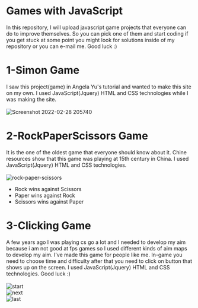 # Games with JavaScript

In this repository, I will upload javascript game projects that everyone can do to improve themselves. So you can pick one of them and start coding if you get stuck at some point you might look for solutions inside of my repository or you can e-mail me. Good luck :)


# 1-Simon Game
I saw this project(game) in Angela Yu's tutorial and wanted to make this site on my own. I used JavaScript(Jquery) HTML and CSS technologies while I was making the site.
<br> <br> 
![Screenshot 2022-02-28 205740](https://user-images.githubusercontent.com/74828364/156034652-8f35db19-0265-4187-b77c-36ac5e9a6016.png)

# 2-RockPaperScissors Game
It is the one of the oldest game that everyone should know about it. Chine resources show that this game was playing at 15th century in China. I used JavaScript(Jquery) HTML and CSS technologies. <br> <br>
![rock-paper-scissors](https://user-images.githubusercontent.com/74828364/156921278-6b079dbf-5303-4b1f-bea8-8fcf389899d6.png)

<ul>
  <li>Rock wins against Scissors</li>
  <li>Paper wins against Rock</li>
  <li>Scissors wins against Paper </li>
</ul>

# 3-Clicking Game
A few years ago I was playing cs go a lot and I needed to develop my aim because i am not good at fps games so I used different kinds of aim maps to develop my aim. I've made this game
for people like me. In-game you need to choose time and difficulty after that you need to click on button that shows up on the screen. I used JavaScript(Jquery) HTML and CSS technologies. Good luck :) <br> <br>
![start](https://user-images.githubusercontent.com/74828364/158027204-a00652c3-58c1-44df-8f30-dedb9d49c335.png) <br>
![next](https://user-images.githubusercontent.com/74828364/158027210-c38a1b0c-5719-4314-9de1-837d30c926ca.png) <br>
![last](https://user-images.githubusercontent.com/74828364/158027394-0e7a2e93-124b-4561-aee2-869cebc18896.png) <br>

